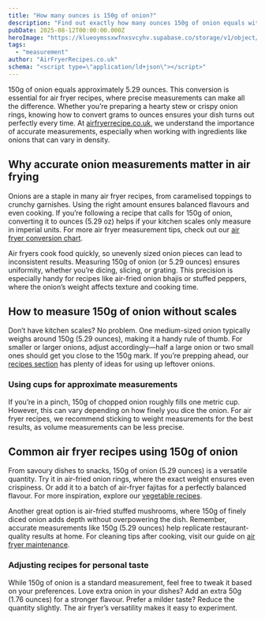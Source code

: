 ```yaml
---
title: "How many ounces is 150g of onion?"
description: "Find out exactly how many ounces 150g of onion equals with our simple UK conversion guide. Perfect for air fryer recipes!"
pubDate: 2025-08-12T00:00:00.000Z
heroImage: "https://klueoymssxwfnxsvcyhv.supabase.co/storage/v1/object/public/md/how-many-ounces-is-150g-of-onion-370b047f.webp"
tags:
  - "measurement"
author: "AirFryerRecipes.co.uk"
schema: "<script type=\"application/ld+json\"></script>"
---
```


<p>150g of onion equals approximately 5.29 ounces. This conversion is essential for air fryer recipes, where precise measurements can make all the difference. Whether you’re preparing a hearty stew or crispy onion rings, knowing how to convert grams to ounces ensures your dish turns out perfectly every time. At <a href=https://www.airfryerrecipe.co.uk>airfryerrecipe.co.uk</a>, we understand the importance of accurate measurements, especially when working with ingredients like onions that can vary in density.</p>

<h2>Why accurate onion measurements matter in air frying</h2>  
<p>Onions are a staple in many air fryer recipes, from caramelised toppings to crunchy garnishes. Using the right amount ensures balanced flavours and even cooking. If you’re following a recipe that calls for 150g of onion, converting it to ounces (5.29 oz) helps if your kitchen scales only measure in imperial units. For more air fryer measurement tips, check out our <a href=https://www.airfryerrecipe.co.uk/air-fryer-conversion-chart>air fryer conversion chart</a>.</p>  
<p>Air fryers cook food quickly, so unevenly sized onion pieces can lead to inconsistent results. Measuring 150g of onion (or 5.29 ounces) ensures uniformity, whether you’re dicing, slicing, or grating. This precision is especially handy for recipes like air-fried onion bhajis or stuffed peppers, where the onion’s weight affects texture and cooking time.</p>  

<h2>How to measure 150g of onion without scales</h2>  
<p>Don’t have kitchen scales? No problem. One medium-sized onion typically weighs around 150g (5.29 ounces), making it a handy rule of thumb. For smaller or larger onions, adjust accordingly—half a large onion or two small ones should get you close to the 150g mark. If you’re prepping ahead, our <a href=https://www.airfryerrecipe.co.uk/recipes>recipes section</a> has plenty of ideas for using up leftover onions.</p>  

<h3>Using cups for approximate measurements</h3>  
<p>If you’re in a pinch, 150g of chopped onion roughly fills one metric cup. However, this can vary depending on how finely you dice the onion. For air fryer recipes, we recommend sticking to weight measurements for the best results, as volume measurements can be less precise.</p>  

<h2>Common air fryer recipes using 150g of onion</h2>  
<p>From savoury dishes to snacks, 150g of onion (5.29 ounces) is a versatile quantity. Try it in air-fried onion rings, where the exact weight ensures even crispiness. Or add it to a batch of air-fryer fajitas for a perfectly balanced flavour. For more inspiration, explore our <a href=https://www.airfryerrecipe.co.uk/recipe-category/vegetables>vegetable recipes</a>.</p>  
<p>Another great option is air-fried stuffed mushrooms, where 150g of finely diced onion adds depth without overpowering the dish. Remember, accurate measurements like 150g (5.29 ounces) help replicate restaurant-quality results at home. For cleaning tips after cooking, visit our guide on <a href=https://www.airfryerrecipe.co.uk/air-fryer-cleaner>air fryer maintenance</a>.</p>  

<h3>Adjusting recipes for personal taste</h3>  
<p>While 150g of onion is a standard measurement, feel free to tweak it based on your preferences. Love extra onion in your dishes? Add an extra 50g (1.76 ounces) for a stronger flavour. Prefer a milder taste? Reduce the quantity slightly. The air fryer’s versatility makes it easy to experiment.</p>